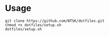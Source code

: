 # Usage
``` 
git clone https://github.com/NTSK/dotfiles.git
chmod +x dotfiles/setup.sh
dotfiles/setup.sh
```
